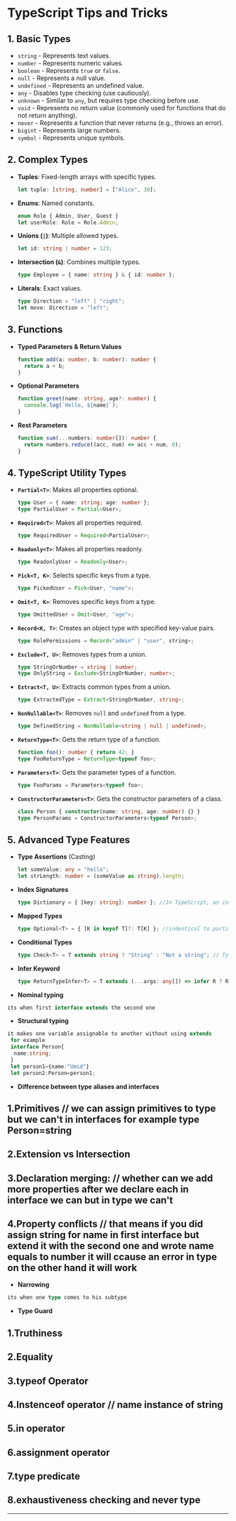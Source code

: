# TypeScript Tips and Tricks

## 1. Basic Types
- `string` - Represents text values.
- `number` - Represents numeric values.
- `boolean` - Represents `true` or `false`.
- `null` - Represents a null value.
- `undefined` - Represents an undefined value.
- `any` - Disables type checking (use cautiously).
- `unknown` - Similar to `any`, but requires type checking before use.
- `void` - Represents no return value (commonly used for functions that do not return anything).
- `never` - Represents a function that never returns (e.g., throws an error).
- `bigint` - Represents large numbers.
- `symbol` - Represents unique symbols.

## 2. Complex Types
- **Tuples**: Fixed-length arrays with specific types.
  ```typescript
  let tuple: [string, number] = ["Alice", 30];
  ```
- **Enums**: Named constants.
  ```typescript
  enum Role { Admin, User, Guest }
  let userRole: Role = Role.Admin;
  ```
- **Unions (`|`)**: Multiple allowed types.
  ```typescript
  let id: string | number = 123;
  ```
- **Intersection (`&`)**: Combines multiple types.
  ```typescript
  type Employee = { name: string } & { id: number };
  ```
- **Literals**: Exact values.
  ```typescript
  type Direction = "left" | "right";
  let move: Direction = "left";
  ```

## 3. Functions
- **Typed Parameters & Return Values**
  ```typescript
  function add(a: number, b: number): number {
    return a + b;
  }
  ```
- **Optional Parameters**
  ```typescript
  function greet(name: string, age?: number) {
    console.log(`Hello, ${name}`);
  }
  ```
- **Rest Parameters**
  ```typescript
  function sum(...numbers: number[]): number {
    return numbers.reduce((acc, num) => acc + num, 0);
  }
  ```

## 4. TypeScript Utility Types
- **`Partial<T>`**: Makes all properties optional.
  ```typescript
  type User = { name: string; age: number };
  type PartialUser = Partial<User>;
  ```
- **`Required<T>`**: Makes all properties required.
  ```typescript
  type RequiredUser = Required<PartialUser>;
  ```
- **`Readonly<T>`**: Makes all properties readonly.
  ```typescript
  type ReadonlyUser = Readonly<User>;
  ```
- **`Pick<T, K>`**: Selects specific keys from a type.
  ```typescript
  type PickedUser = Pick<User, "name">;
  ```
- **`Omit<T, K>`**: Removes specific keys from a type.
  ```typescript
  type OmittedUser = Omit<User, "age">;
  ```
- **`Record<K, T>`**: Creates an object type with specified key-value pairs.
  ```typescript
  type RolePermissions = Record<"admin" | "user", string>;
  ```
- **`Exclude<T, U>`**: Removes types from a union.
  ```typescript
  type StringOrNumber = string | number;
  type OnlyString = Exclude<StringOrNumber, number>;
  ```
- **`Extract<T, U>`**: Extracts common types from a union.
  ```typescript
  type ExtractedType = Extract<StringOrNumber, string>;
  ```
- **`NonNullable<T>`**: Removes `null` and `undefined` from a type.
  ```typescript
  type DefinedString = NonNullable<string | null | undefined>;
  ```
- **`ReturnType<T>`**: Gets the return type of a function.
  ```typescript
  function foo(): number { return 42; }
  type FooReturnType = ReturnType<typeof foo>;
  ```
- **`Parameters<T>`**: Gets the parameter types of a function.
  ```typescript
  type FooParams = Parameters<typeof foo>;
  ```
- **`ConstructorParameters<T>`**: Gets the constructor parameters of a class.
  ```typescript
  class Person { constructor(name: string, age: number) {} }
  type PersonParams = ConstructorParameters<typeof Person>;
  ```

## 5. Advanced Type Features
- **Type Assertions** (Casting)
  ```typescript
  let someValue: any = "hello";
  let strLength: number = (someValue as string).length;
  ```
- **Index Signatures**
  ```typescript
  type Dictionary = { [key: string]: number }; //In TypeScript, an index signature is a way to define the shape of an object when you don't know all the property names in advance, but you do know the types of the values those properties will have
  ```
- **Mapped Types**
  ```typescript
  type Optional<T> = { [K in keyof T]?: T[K] }; //indentical to partial typescript buil-in method cuse both of them make properties  optinal
  ```
- **Conditional Types**
  ```typescript
  type Check<T> = T extends string ? "String" : "Not a string"; // Type Guards Conditional types are useful when designing utility types that depend on input types. Generic Type Transformations You can modify types dynamically based on conditions.
  ```
- **Infer Keyword**
  ```typescript
  type ReturnTypeInfer<T> = T extends (...args: any[]) => infer R ? R : never;
  ```
- **Nominal typing**
```typescript 
its when first interface extends the second one 
```
- **Structural typing**
```typescript
it makes one variable assignable to another without using extends 
 for example 
 interface Person{
  name:string;
 }
 let person1={name:"Umid"} 
 let person2:Person=person1;
```

- **Difference between type aliases and interfaces**
## 1.Primitives // we can assign primitives to type but we can't in interfaces for example type Person=string 
## 2.Extension vs Intersection
## 3.Declaration merging: // whether can we add more properties after we declare each in interface we can but in type we can't
## 4.Property conflicts // that means if you did assign string for name in first interface but extend it with the second one and wrote name equals to number it will ccause an error in type on the other hand it will work 

- **Narrowing**
```typescript 
its when one type comes to his subtype
```
- **Type Guard**
## 1.Truthiness
## 2.Equality
## 3.typeof Operator
## 4.Instenceof operator // name instance of string
## 5.in operator
## 6.assignment operator
## 7.type predicate
## 8.exhaustiveness checking and never type 
---



